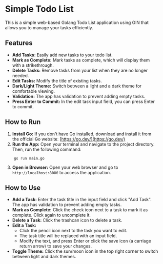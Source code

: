 # Simple Todo List

This is a simple web-based Golang Todo List application using GIN that allows you to manage your tasks efficiently.

## Features

*   **Add Tasks:** Easily add new tasks to your todo list.
*   **Mark as Complete:** Mark tasks as complete, which will display them with a strikethrough.
*   **Delete Tasks:** Remove tasks from your list when they are no longer needed.
*   **Edit Tasks:** Modify the title of existing tasks.
*   **Dark/Light Theme:** Switch between a light and a dark theme for comfortable viewing.
*   **Validation:** The app has validation to prevent adding empty tasks.
*   **Press Enter to Commit:** In the edit task input field, you can press Enter to commit.

## How to Run

1.  **Install Go:** If you don't have Go installed, download and install it from the official Go website: [https://go.dev/](https://go.dev/)
2.  **Run the App:** Open your terminal and navigate to the project directory. Then, run the following command:
```
    go run main.go
```
3.  **Open in Browser:** Open your web browser and go to `http://localhost:8080` to access the application.

## How to Use

*   **Add a Task:** Enter the task title in the input field and click "Add Task". The app has validation to prevent adding empty tasks.
*   **Mark as Complete:** Click the check icon next to a task to mark it as complete. Click again to uncomplete it.
*   **Delete a Task:** Click the trashcan icon to delete a task.
*   **Edit a Task:**
    *   Click the pencil icon next to the task you want to edit.
    *   The task title will be replaced with an input field.
    *   Modify the text, and press Enter or click the save icon (a carriage return arrow) to save your changes.
*   **Toggle Theme:** Click the sun/moon icon in the top right corner to switch between light and dark themes.